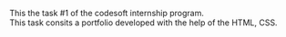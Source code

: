 This the task #1 of the codesoft internship program. <br/>
This task consits a portfolio developed with the help of the HTML, CSS.
